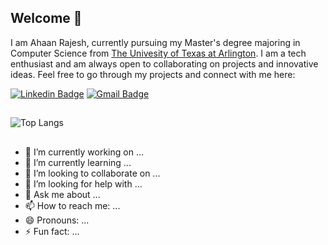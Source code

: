 ## Welcome 👋


I am Ahaan Rajesh, currently pursuing my Master's degree majoring in Computer Science from [The Univesity of Texas at Arlington](https://www.uta.edu/). I am a tech enthusiast and  am always open to collaborating on projects and innovative ideas. Feel free to go through my projects and connect with me here:

[![Linkedin Badge](https://img.shields.io/badge/-Linkedin-blue?style=flat-square&logo=Linkedin&logoColor=white&link=https://www.linkedin.com/in/ahaanr/)](https://www.linkedin.com/in/ahaanr/)
[![Gmail Badge](https://img.shields.io/badge/-Gmail-c14438?style=flat-square&logo=Gmail&logoColor=white&link=mailto:ahaanrajesh@gmail.com)](mailto:ahaanrajesh@gmail.com)

##

![Top Langs](https://github-readme-stats.vercel.app/api/top-langs/?username=Ahaan-R&hide=TeX&layout=compact)

##

- 🔭 I’m currently working on ...
- 🌱 I’m currently learning ...
- 👯 I’m looking to collaborate on ...
- 🤔 I’m looking for help with ...
- 💬 Ask me about ...
- 📫 How to reach me: ...
- 😄 Pronouns: ...
- ⚡ Fun fact: ...

